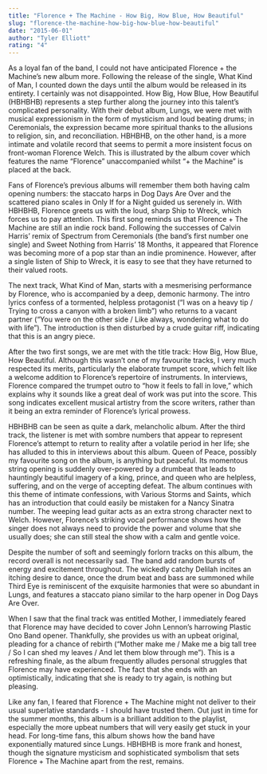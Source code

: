 ```yaml
---
title: "Florence + The Machine - How Big, How Blue, How Beautiful"
slug: "florence-the-machine-how-big-how-blue-how-beautiful"
date: "2015-06-01"
author: "Tyler Elliott"
rating: "4"
---
```


As a loyal fan of the band, I could not have anticipated Florence + the Machine’s new album more. Following the release of the single, What Kind of Man, I counted down the days until the album would be released in its entirety. I certainly was not disappointed. How Big, How Blue, How Beautiful (HBHBHB) represents a step further along the journey into this talent’s complicated personality. With their debut album, Lungs, we were met with musical expressionism in the form of mysticism and loud beating drums; in Ceremonials, the expression became more spiritual thanks to the allusions to religion, sin, and reconciliation. HBHBHB, on the other hand, is a more intimate and volatile record that seems to permit a more insistent focus on front-woman Florence Welch. This is illustrated by the album cover which features the name “Florence” unaccompanied whilst “+ the Machine” is placed at the back.

Fans of Florence’s previous albums will remember them both having calm opening numbers: the staccato harps in Dog Days Are Over and the scattered piano scales in Only If for a Night guided us serenely in. With HBHBHB, Florence greets us with the loud, sharp Ship to Wreck, which forces us to pay attention. This first song reminds us that Florence + The Machine are still an indie rock band. Following the successes of Calvin Harris’ remix of Spectrum from Ceremonials (the band’s first number one single) and Sweet Nothing from Harris’ 18 Months, it appeared that Florence was becoming more of a pop star than an indie prominence. However, after a single listen of Ship to Wreck, it is easy to see that they have returned to their valued roots.

The next track, What Kind of Man, starts with a mesmerising performance by Florence, who is accompanied by a deep, demonic harmony. The intro lyrics confess of a tormented, helpless protagonist (“I was on a heavy tip / Trying to cross a canyon with a broken limb”) who returns to a vacant partner (“You were on the other side / Like always, wondering what to do with life”). The introduction is then disturbed by a crude guitar riff, indicating that this is an angry piece.

After the two first songs, we are met with the title track: How Big, How Blue, How Beautiful. Although this wasn’t one of my favourite tracks, I very much respected its merits, particularly the elaborate trumpet score, which felt like a welcome addition to Florence’s repertoire of instruments. In interviews, Florence compared the trumpet outro to “how it feels to fall in love,” which explains why it sounds like a great deal of work was put into the score. This song indicates excellent musical artistry from the score writers, rather than it being an extra reminder of Florence’s lyrical prowess.

HBHBHB can be seen as quite a dark, melancholic album. After the third track, the listener is met with sombre numbers that appear to represent Florence’s attempt to return to reality after a volatile period in her life; she has alluded to this in interviews about this album. Queen of Peace, possibly my favourite song on the album, is anything but peaceful. Its momentous string opening is suddenly over-powered by a drumbeat that leads to hauntingly beautiful imagery of a king, prince, and queen who are helpless, suffering, and on the verge of accepting defeat. The album continues with this theme of intimate confessions, with Various Storms and Saints, which has an introduction that could easily be mistaken for a Nancy Sinatra number. The weeping lead guitar acts as an extra strong character next to Welch. However, Florence’s striking vocal performance shows how the singer does not always need to provide the power and volume that she usually does; she can still steal the show with a calm and gentle voice.

Despite the number of soft and seemingly forlorn tracks on this album, the record overall is not necessarily sad. The band add random bursts of energy and excitement throughout. The wickedly catchy Delilah incites an itching desire to dance, once the drum beat and bass are summoned while Third Eye is reminiscent of the exquisite harmonies that were so abundant in Lungs, and features a staccato piano similar to the harp opener in Dog Days Are Over.

When I saw that the final track was entitled Mother, I immediately feared that Florence may have decided to cover John Lennon’s harrowing Plastic Ono Band opener. Thankfully, she provides us with an upbeat original, pleading for a chance of rebirth (“Mother make me / Make me a big tall tree / So I can shed my leaves / And let them blow through me”). This is a refreshing finale, as the album frequently alludes personal struggles that Florence may have experienced. The fact that she ends with an optimistically, indicating that she is ready to try again, is nothing but pleasing.

Like any fan, I feared that Florence + The Machine might not deliver to their usual superlative standards - I should have trusted them. Out just in time for the summer months, this album is a brilliant addition to the playlist, especially the more upbeat numbers that will very easily get stuck in your head. For long-time fans, this album shows how the band have exponentially matured since Lungs. HBHBHB is more frank and honest, though the signature mysticism and sophisticated symbolism that sets Florence + The Machine apart from the rest, remains.
